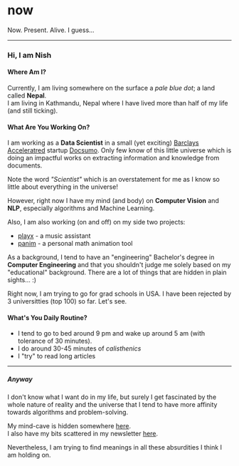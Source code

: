 # now
Now. Present. Alive. I guess...

---

### Hi, I am Nish

#### Where Am I?
Currently, I am living somewhere on the surface a *pale blue dot*; a land called **Nepal**.  
I am living in Kathmandu, Nepal where I have lived more than half of my life (and still ticking).

#### What Are You Working On?
I am working as a **Data Scientist** in a small (yet exciting) [Barclays Acceleratred](https://home.barclays/who-we-are/innovation/barclays-accelerator/companies/docsumo/) startup [Docsumo](https://docsumo.com/). 
Only few know of this little universe which is doing an impactful works on extracting information and knowledge from documents.

Note the word *"Scientist"* which is an overstatement for me as I know so little about everything in the universe!

However, right now I have my mind (and body) on **Computer Vision** and **NLP**, especially algorithms and Machine Learning.

Also, I am also working (on and off) on my side two projects:
- [playx](https://github.com/NISH1001/playx) - a music assistant
- [panim](https://github.com/NISH1001/panim) - a personal math animation tool

As a background, I tend to have an "engineering" Bachelor's degree in **Computer Engineering** and that you shouldn't judge me solely based on my "educational" background. There are a lot of things that are hidden in plain sights... :)

Right now, I am trying to go for grad schools in USA. I have been rejected by 3 universitties (top 100) so far. Let's see.

#### What's You Daily Routine?
- I tend to go to bed around 9 pm and wake up around 5 am (with tolerance of 30 minutes).
- I do around 30-45 minutes of *calisthenics*
- I "try" to read long articles

---

##### Anyway
I don't know what I want do in my life, but surely I get fascinated by the whole nature of reality and the universe that I tend to have more 
affinity towards algorithms and problem-solving.  


My mind-cave is hidden somewhere [here](https://nish1001.github.io/mind-cave/).  
I also have my bits scattered in my newsletter [here](bitsandparadoxes.substack.com/).

Nevertheless, I am trying to find meanings in all these absurdities I think I am holding on.
